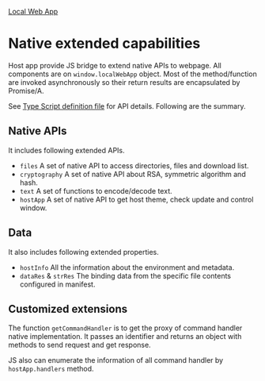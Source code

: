 [Local Web App](../localwebapp)

# Native extended capabilities

Host app provide JS bridge to extend native APIs to webpage. All components are on `window.localWebApp` object. Most of the method/function are invoked asynchronously so their return results are encapsulated by Promise/A.

See [Type Script definition file](https://raw.githubusercontent.com/nuscien/winkit/main/FileBrowser/src/localWebApp.d.ts) for API details. Following are the summary.

## Native APIs

It includes following extended APIs.

- `files` A set of native API to access directories, files and download list.
- `cryptography` A set of native API about RSA, symmetric algorithm and hash.
- `text` A set of functions to encode/decode text.
- `hostApp` A set of native API to get host theme, check update and control window.

## Data

It also includes following extended properties.

- `hostInfo` All the information about the environment and metadata.
- `dataRes` & `strRes` The binding data from the specific file contents configured in manifest.

## Customized extensions

The function `getCommandHandler` is to get the proxy of command handler native implementation. It passes an identifier and returns an object with methods to send request and get response.

JS also can enumerate the information of all command handler by `hostApp.handlers` method.
